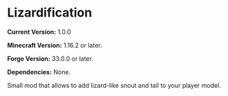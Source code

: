 # Lizardification

**Current Version:** 1.0.0

**Minecraft Version:** 1.16.2 or later.

**Forge Version:** 33.0.0 or later.

**Dependencies:** None.

Small mod that allows to add lizard-like snout and tail to your player model.

